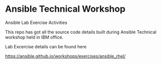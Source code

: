 # Ansible Technical Workshop
Ansible Lab Exercise Activities

This repo has got all the source code details built during Ansible Technical workshop held in IBM office.

Lab Excercise details can be found here

https://ansible.github.io/workshops/exercises/ansible_rhel/
